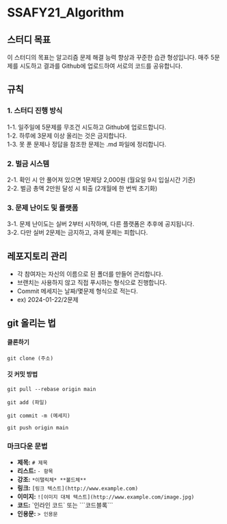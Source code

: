# SSAFY21_Algorithm

## 스터디 목표
이 스터디의 목표는 알고리즘 문제 해결 능력 향상과 꾸준한 습관 형성입니다. 매주 5문제를 시도하고 결과를 Github에 업로드하여 서로의 코드를 공유합니다.

## 규칙

### 1. 스터디 진행 방식
1-1. 일주일에 5문제를 무조건 시도하고 Github에 업로드합니다.<br>
1-2. 하루에 3문제 이상 올리는 것은 금지합니다.<br>
1-3. 못 푼 문제나 정답을 참조한 문제는 .md 파일에 정리합니다.<br>

### 2. 벌금 시스템
2-1. 확인 시 안 풀어져 있으면 1문제당 2,000원 (월요일 9시 입실시간 기준)<br>
2-2. 벌금 총액 2만원 달성 시 퇴출 (2개월에 한 번씩 초기화)<br>

### 3. 문제 난이도 및 플랫폼
3-1. 문제 난이도는 실버 2부터 시작하며, 다른 플랫폼은 추후에 공지됩니다.<br>
3-2. 다만 실버 2문제는 금지하고, 과제 문제는 피합니다.<br>

## 레포지토리 관리
- 각 참여자는 자신의 이름으로 된 폴더를 만들어 관리합니다.<br>
- 브랜치는 사용하지 않고 직접 푸시하는 형식으로 진행합니다.<br>
- Commit 메세지는 날짜/몇문제 형식으로 적는다. <br>
- ex) 2024-01-22/2문제

## git 올리는 법

#### 클론하기

```git clone (주소)```

#### 깃 커밋 방법

```git pull --rebase origin main```

```git add (파일)```

```git commit -m (메세지)```

```git push origin main```

### 마크다운 문법
- **제목:** `# 제목`
- **리스트:** `- 항목`
- **강조:** `*이탤릭체* **볼드체**`
- **링크:** `[링크 텍스트](http://www.example.com)`
- **이미지:** `![이미지 대체 텍스트](http://www.example.com/image.jpg)`
- **코드:** \`인라인 코드\` 또는 \```코드블록\```
- **인용문:** `> 인용문`
